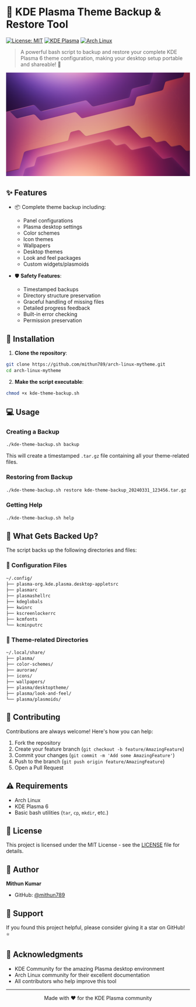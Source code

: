 # 🎨 KDE Plasma Theme Backup & Restore Tool

[![License: MIT](https://img.shields.io/badge/License-MIT-yellow.svg)](https://opensource.org/licenses/MIT)
[![KDE Plasma](https://img.shields.io/badge/KDE_Plasma-6-blue)](https://kde.org/plasma-desktop/)
[![Arch Linux](https://img.shields.io/badge/Arch_Linux-supported-success)](https://archlinux.org/)

> A powerful bash script to backup and restore your complete KDE Plasma 6 theme configuration, making your desktop setup portable and shareable! 🚀

![KDE Plasma Banner](https://raw.githubusercontent.com/KDE/plasma-workspace/master/wallpapers/Next/contents/images/5120x2880.png)

## ✨ Features

- 📦 Complete theme backup including:
  - Panel configurations
  - Plasma desktop settings
  - Color schemes
  - Icon themes
  - Wallpapers
  - Desktop themes
  - Look and feel packages
  - Custom widgets/plasmoids

- 🛡️ **Safety Features**:
  - Timestamped backups
  - Directory structure preservation
  - Graceful handling of missing files
  - Detailed progress feedback
  - Built-in error checking
  - Permission preservation

## 🚀 Installation

1. **Clone the repository**:
```bash
git clone https://github.com/mithun789/arch-linux-mytheme.git
cd arch-linux-mytheme
```

2. **Make the script executable**:
```bash
chmod +x kde-theme-backup.sh
```

## 💻 Usage

### Creating a Backup

```bash
./kde-theme-backup.sh backup
```
This will create a timestamped `.tar.gz` file containing all your theme-related files.

### Restoring from Backup

```bash
./kde-theme-backup.sh restore kde-theme-backup_20240331_123456.tar.gz
```

### Getting Help

```bash
./kde-theme-backup.sh help
```

## 📁 What Gets Backed Up?

The script backs up the following directories and files:

### 🔧 Configuration Files
```
~/.config/
├── plasma-org.kde.plasma.desktop-appletsrc
├── plasmarc
├── plasmashellrc
├── kdeglobals
├── kwinrc
├── kscreenlockerrc
├── kcmfonts
└── kcminputrc
```

### 🎨 Theme-related Directories
```
~/.local/share/
├── plasma/
├── color-schemes/
├── aurorae/
├── icons/
├── wallpapers/
├── plasma/desktoptheme/
├── plasma/look-and-feel/
└── plasma/plasmoids/
```

## 🤝 Contributing

Contributions are always welcome! Here's how you can help:

1. Fork the repository
2. Create your feature branch (`git checkout -b feature/AmazingFeature`)
3. Commit your changes (`git commit -m 'Add some AmazingFeature'`)
4. Push to the branch (`git push origin feature/AmazingFeature`)
5. Open a Pull Request

## ⚠️ Requirements

- Arch Linux
- KDE Plasma 6
- Basic bash utilities (`tar`, `cp`, `mkdir`, etc.)

## 📝 License

This project is licensed under the MIT License - see the [LICENSE](LICENSE) file for details.

## 👤 Author

**Mithun Kumar**
- GitHub: [@mithun789](https://github.com/mithun789)

## 🌟 Support

If you found this project helpful, please consider giving it a star on GitHub! ⭐️

## 📣 Acknowledgments

- KDE Community for the amazing Plasma desktop environment
- Arch Linux community for their excellent documentation
- All contributors who help improve this tool

---

<p align="center">Made with ❤️ for the KDE Plasma community</p>
